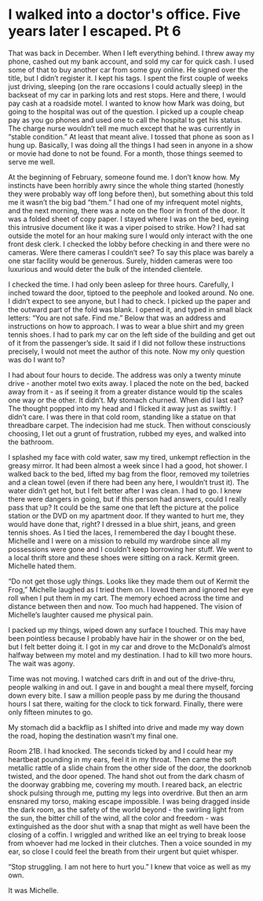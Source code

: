 # I walked into a doctor's office. Five years later I escaped. Pt 6
That was back in December. When I left everything behind. I threw away my phone, cashed out my bank account, and sold my car for quick cash. I used some of that to buy another car from some guy online. He signed over the title, but I didn’t register it. I kept his tags. I spent the first couple of weeks just driving, sleeping (on the rare occasions I could actually sleep) in the backseat of my car in parking lots and rest stops. Here and there, I would pay cash at a roadside motel. I wanted to know how Mark was doing, but going to the hospital was out of the question. I picked up a couple cheap pay as you go phones and used one to call the hospital to get his status. The charge nurse wouldn’t tell me much except that he was currently in “stable condition.” At least that meant alive. I tossed that phone as soon as I hung up. Basically, I was doing all the things I had seen in anyone in a show or movie had done to not be found. For a month, those things seemed to serve me well. 

At the beginning of February, someone found me. I don’t know how. My instincts have been horribly awry since the whole thing started (honestly they were probably way off long before then), but something about this told me it wasn’t the big bad “them.” I had one of my infrequent motel nights, and the next morning, there was a note on the floor in front of the door. It was a folded sheet of copy paper. I stayed where I was on the bed, eyeing this intrusive document like it was a viper poised to strike. How? I had sat outside the motel for an hour making sure I would only interact with the one front desk clerk. I checked the lobby before checking in and there were no cameras. Were there cameras I couldn’t see? To say this place was barely a one star facility would be generous. Surely, hidden cameras were too luxurious and would deter the bulk of the intended clientele. 

I checked the time. I had only been asleep for three hours. Carefully, I inched toward the door, tiptoed to the peephole and looked around. No one. I didn’t expect to see anyone, but I had to check. I picked up the paper and the outward part of the fold was blank. I opened it, and typed in small black letters: “You are not safe. Find me.” 
Below that was an address and instructions on how to approach. I was to wear a blue shirt and my green tennis shoes. I had to park my car on the left side of the building and get out of it from the passenger’s side. It said if I did not follow these instructions precisely, I would not meet the author of this note. Now my only question was do I want to?

I had about four hours to decide. The address was only a twenty minute drive - another motel two exits away. I placed the note on the bed, backed away from it - as if seeing it from a greater distance would tip the scales one way or the other. It didn’t. My stomach churned. When did I last eat? The thought popped into my head and I flicked it away just as swiftly. I didn’t care. I was there in that cold room, standing like a statue on that threadbare carpet. The indecision had me stuck. Then without consciously choosing, I let out a grunt of frustration, rubbed my eyes, and walked into the bathroom. 

I splashed my face with cold water, saw my tired, unkempt reflection in the greasy mirror. It had been almost a week since I had a good, hot shower. I walked back to the bed, lifted my bag from the floor, removed my toiletries and a clean towel (even if there had been any here, I wouldn’t trust it). The water didn’t get hot, but I felt better after I was clean. I had to go. I knew there were dangers in going, but if this person had answers, could I really pass that up? It could be the same one that left the picture at the police station or the DVD on my apartment door. If they wanted to hurt me, they would have done that, right? 
I dressed in a blue shirt, jeans, and green tennis shoes. As I tied the laces, I remembered the day I bought these. Michelle and I were on a mission to rebuild my wardrobe since all my possessions were gone and I couldn’t keep borrowing her stuff. We went to a local thrift store and these shoes were sitting on a rack. Kermit green. Michelle hated them. 

“Do not get those ugly things. Looks like they made them out of Kermit the Frog,” Michelle laughed as I tried them on. I loved them and ignored her eye roll when I put them in my cart. 
The memory echoed across the time and distance between then and now. Too much had happened. The vision of Michelle’s laughter caused me physical pain. 

I packed up my things, wiped down any surface I touched. This may have been pointless because I probably have hair in the shower or on the bed, but I felt better doing it. I got in my car and drove to the McDonald’s almost halfway between my motel and my destination. I had to kill two more hours. The wait was agony. 

Time was not moving. I watched cars drift in and out of the drive-thru, people walking in and out. I gave in and bought a meal there myself, forcing down every bite. I saw a million people pass by me during the thousand hours I sat there, waiting for the clock to tick forward. Finally, there were only fifteen minutes to go. 

My stomach did a backflip as I shifted into drive and made my way down the road, hoping the destination wasn’t my final one. 

Room 21B. I had knocked. The seconds ticked by and I could hear my heartbeat pounding in my ears, feel it in my throat. Then came the soft metallic rattle of a slide chain from the other side of the door, the doorknob twisted, and the door opened. The hand shot out from the dark chasm of the doorway grabbing me, covering my mouth. I reared back, an electric shock pulsing through me, putting my legs into overdrive. But then an arm ensnared my torso, making escape impossible. I was being dragged inside the dark room, as the safety of the world beyond - the swirling light from the sun, the bitter chill of the wind, all the color and freedom - was extinguished as the door shut with a snap that might as well have been the closing of a coffin. I wriggled and writhed like an eel trying to break loose from whoever had me locked in their clutches. Then a voice sounded in my ear, so close I could feel the breath from their urgent but quiet whisper.

“Stop struggling. I am not here to hurt you.” I knew that voice as well as my own. 

It was Michelle. 